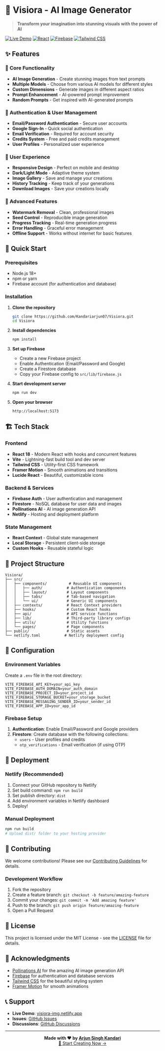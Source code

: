 # 🎨 Visiora - AI Image Generator

> **Transform your imagination into stunning visuals with the power of AI**

[![Live Demo](https://img.shields.io/badge/Live-Demo-brightgreen?style=for-the-badge)](https://visiora-img.netlify.app/)
[![React](https://img.shields.io/badge/React-18.3.1-blue?style=for-the-badge&logo=react)](https://reactjs.org/)
[![Firebase](https://img.shields.io/badge/Firebase-10.14.1-orange?style=for-the-badge&logo=firebase)](https://firebase.google.com/)
[![Tailwind CSS](https://img.shields.io/badge/Tailwind-3.4.14-blue?style=for-the-badge&logo=tailwindcss)](https://tailwindcss.com/)

## ✨ Features

### 🎯 **Core Functionality**
- **AI Image Generation** - Create stunning images from text prompts
- **Multiple Models** - Choose from various AI models for different styles
- **Custom Dimensions** - Generate images in different aspect ratios
- **Prompt Enhancement** - AI-powered prompt improvement
- **Random Prompts** - Get inspired with AI-generated prompts

### 🔐 **Authentication & User Management**
- **Email/Password Authentication** - Secure user accounts
- **Google Sign-In** - Quick social authentication
- **Email Verification** - Required for account security
- **Credits System** - Free and paid credits management
- **User Profiles** - Personalized user experience

### 📱 **User Experience**
- **Responsive Design** - Perfect on mobile and desktop
- **Dark/Light Mode** - Adaptive theme system
- **Image Gallery** - Save and manage your creations
- **History Tracking** - Keep track of your generations
- **Download Images** - Save your creations locally

### 🎨 **Advanced Features**
- **Watermark Removal** - Clean, professional images
- **Seed Control** - Reproducible image generation
- **Progress Tracking** - Real-time generation progress
- **Error Handling** - Graceful error management
- **Offline Support** - Works without internet for basic features

## 🚀 Quick Start

### Prerequisites
- Node.js 18+
- npm or yarn
- Firebase account (for authentication and database)

### Installation

1. **Clone the repository**
   ```bash
   git clone https://github.com/Kandariarjun07/Visiora.git
   cd Visiora
   ```

2. **Install dependencies**
   ```bash
   npm install
   ```

3. **Set up Firebase**
   - Create a new Firebase project
   - Enable Authentication (Email/Password and Google)
   - Create a Firestore database
   - Copy your Firebase config to `src/lib/firebase.js`

4. **Start development server**
   ```bash
   npm run dev
   ```

5. **Open your browser**
   ```
   http://localhost:5173
   ```

## 🏗️ Tech Stack

### **Frontend**
- **React 18** - Modern React with hooks and concurrent features
- **Vite** - Lightning-fast build tool and dev server
- **Tailwind CSS** - Utility-first CSS framework
- **Framer Motion** - Smooth animations and transitions
- **Lucide React** - Beautiful, customizable icons

### **Backend & Services**
- **Firebase Auth** - User authentication and management
- **Firestore** - NoSQL database for user data and images
- **Pollinations AI** - AI image generation API
- **Netlify** - Hosting and deployment platform

### **State Management**
- **React Context** - Global state management
- **Local Storage** - Persistent client-side storage
- **Custom Hooks** - Reusable stateful logic

## 📁 Project Structure

```
Visiora/
├── src/
│   ├── components/          # Reusable UI components
│   │   ├── auth/           # Authentication components
│   │   ├── layout/         # Layout components
│   │   ├── tabs/           # Tab-based navigation
│   │   └── ui/             # Generic UI components
│   ├── contexts/           # React Context providers
│   ├── hooks/              # Custom React hooks
│   ├── api/                # API service functions
│   ├── lib/                # Third-party library configs
│   ├── utils/              # Utility functions
│   └── pages/              # Page components
├── public/                 # Static assets
└── netlify.toml           # Netlify deployment config
```

## 🔧 Configuration

### Environment Variables
Create a `.env` file in the root directory:

```env
VITE_FIREBASE_API_KEY=your_api_key
VITE_FIREBASE_AUTH_DOMAIN=your_auth_domain
VITE_FIREBASE_PROJECT_ID=your_project_id
VITE_FIREBASE_STORAGE_BUCKET=your_storage_bucket
VITE_FIREBASE_MESSAGING_SENDER_ID=your_sender_id
VITE_FIREBASE_APP_ID=your_app_id
```

### Firebase Setup
1. **Authentication**: Enable Email/Password and Google providers
2. **Firestore**: Create database with the following collections:
   - `users` - User profiles and credits
   - `otp_verifications` - Email verification (if using OTP)

## 🚀 Deployment

### Netlify (Recommended)
1. Connect your GitHub repository to Netlify
2. Set build command: `npm run build`
3. Set publish directory: `dist`
4. Add environment variables in Netlify dashboard
5. Deploy!

### Manual Deployment
```bash
npm run build
# Upload dist/ folder to your hosting provider
```

## 🤝 Contributing

We welcome contributions! Please see our [Contributing Guidelines](CONTRIBUTING.md) for details.

### Development Workflow
1. Fork the repository
2. Create a feature branch: `git checkout -b feature/amazing-feature`
3. Commit your changes: `git commit -m 'Add amazing feature'`
4. Push to the branch: `git push origin feature/amazing-feature`
5. Open a Pull Request

## 📄 License

This project is licensed under the MIT License - see the [LICENSE](LICENSE) file for details.

## 🙏 Acknowledgments

- [Pollinations AI](https://pollinations.ai/) for the amazing AI image generation API
- [Firebase](https://firebase.google.com/) for authentication and database services
- [Tailwind CSS](https://tailwindcss.com/) for the beautiful styling system
- [Framer Motion](https://www.framer.com/motion/) for smooth animations

## 📞 Support

- **Live Demo**: [visiora-img.netlify.app](https://visiora-img.netlify.app/)
- **Issues**: [GitHub Issues](https://github.com/Kandariarjun07/Visiora/issues)
- **Discussions**: [GitHub Discussions](https://github.com/Kandariarjun07/Visiora/discussions)

---

<div align="center">
  <b>Made with ❤️ by <a href="https://github.com/Kandariarjun07">Arjun Singh Kandari</a></b><br>
  <a href="https://visiora-img.netlify.app/" target="_blank">🚀 Start Creating Now →</a>
</div>
